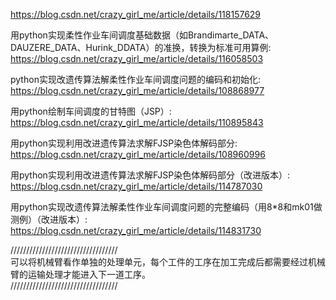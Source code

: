 https://blog.csdn.net/crazy_girl_me/article/details/118157629

用python实现柔性作业车间调度基础数据（如Brandimarte_DATA、DAUZERE_DATA、Hurink_DDATA）的准换，转换为标准可用算例:
https://blog.csdn.net/crazy_girl_me/article/details/116058503

python实现改遗传算法解柔性作业车间调度问题的编码和初始化:
https://blog.csdn.net/crazy_girl_me/article/details/108868977

用python绘制车间调度的甘特图（JSP）:
https://blog.csdn.net/crazy_girl_me/article/details/110895843
  

用python实现利用改进遗传算法求解FJSP染色体解码部分:
https://blog.csdn.net/crazy_girl_me/article/details/108960996

用python实现利用改进遗传算法求解FJSP染色体解码部分（改进版本）:
https://blog.csdn.net/crazy_girl_me/article/details/114787030

用python实现改遗传算法解柔性作业车间调度问题的完整编码（用8*8和mk01做测例）（改进版本）:
https://blog.csdn.net/crazy_girl_me/article/details/114831730

//////////////////////////////////\
可以将机械臂看作单独的处理单元，每个工件的工序在加工完成后都需要经过机械臂的运输处理才能进入下一道工序。\
//////////////////////////////////